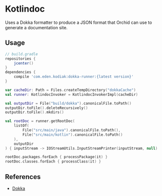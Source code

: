 ---
---

# Kotlindoc

Uses a Dokka formatter to produce a JSON format that Orchid can use to generate a documentation site.

## Usage

```groovy
// build.gradle
repositories {
    jcenter()
}
dependencies {
    compile 'com.eden.kodiak:dokka-runner:{latest version}'
}
```

```kotlin
var cacheDir: Path = Files.createTempDirectory("dokkaCache")
val runner: KotlindocInvoker = KotlindocInvokerImpl(cacheDir)

val outputDir = File("build/dokka").canonicalFile.toPath()
outputDir.toFile().deleteRecursively()
outputDir.toFile().mkdirs()

val rootDoc = runner.getRootDoc(
    listOf(
        File("src/main/java").canonicalFile.toPath(),
        File("src/main/kotlin").canonicalFile.toPath()
    ),
    outputDir
) { inputStream -> IOStreamUtils.InputStreamPrinter(inputStream, null) }

rootDoc.packages.forEach { processPackage(it) }
rootDoc.classes.forEach { processClass(it) }
```

## References

- [Dokka](https://github.com/Kotlin/dokka)
